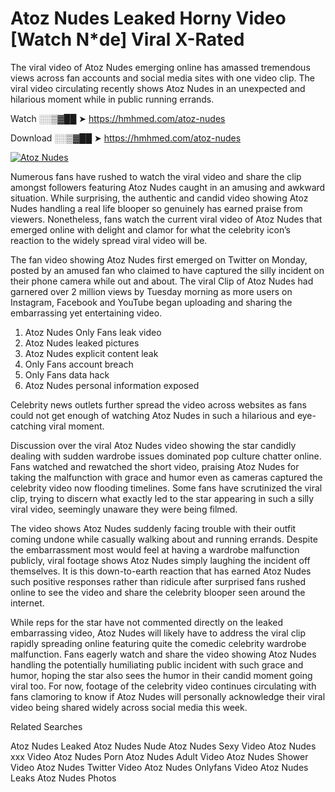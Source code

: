 ﻿# Atoz Nudes Leaked Horny Video [Watch N*de] Viral X-Rated

The viral video of ﻿Atoz Nudes emerging online has amassed tremendous views across fan accounts and social media sites with one video clip. The viral video circulating recently shows ﻿Atoz Nudes in an unexpected and hilarious moment while in public running errands. 

Watch ░░▒▓██ ➤ https://hmhmed.com/atoz-nudes

Download ░░▒▓██ ➤ https://hmhmed.com/atoz-nudes

[![Atoz Nudes](https://i.imgur.com/dJHk4Zq.gif)](https://hmhmed.com/atoz-nudes)

Numerous fans have rushed to watch the viral video and share the clip amongst followers featuring ﻿Atoz Nudes caught in an amusing and awkward situation. While surprising, the authentic and candid video showing ﻿Atoz Nudes handling a real life blooper so genuinely has earned praise from viewers. Nonetheless, fans watch the current viral video of ﻿Atoz Nudes that emerged online with delight and clamor for what the celebrity icon’s reaction to the widely spread viral video will be.

The fan video showing ﻿Atoz Nudes first emerged on Twitter on Monday, posted by an amused fan who claimed to have captured the silly incident on their phone camera while out and about. The viral Clip of ﻿Atoz Nudes had garnered over 2 million views by Tuesday morning as more users on Instagram, Facebook and YouTube began uploading and sharing the embarrassing yet entertaining video. 

1. ﻿Atoz Nudes Only Fans leak video
2. ﻿Atoz Nudes leaked pictures
3. ﻿Atoz Nudes explicit content leak
4. Only Fans account breach
5. Only Fans data hack
6. ﻿Atoz Nudes personal information exposed

Celebrity news outlets further spread the video across websites as fans could not get enough of watching ﻿Atoz Nudes in such a hilarious and eye-catching viral moment. 

Discussion over the viral ﻿Atoz Nudes video showing the star candidly dealing with sudden wardrobe issues dominated pop culture chatter online. Fans watched and rewatched the short video, praising ﻿Atoz Nudes for taking the malfunction with grace and humor even as cameras captured the celebrity video now flooding timelines. Some fans have scrutinized the viral clip, trying to discern what exactly led to the star appearing in such a silly viral video, seemingly unaware they were being filmed.

The video shows ﻿Atoz Nudes suddenly facing trouble with their outfit coming undone while casually walking about and running errands. Despite the embarrassment most would feel at having a wardrobe malfunction publicly, viral footage shows ﻿Atoz Nudes simply laughing the incident off themselves. It is this down-to-earth reaction that has earned ﻿Atoz Nudes such positive responses rather than ridicule after surprised fans rushed online to see the video and share the celebrity blooper seen around the internet.  

While reps for the star have not commented directly on the leaked embarrassing video, ﻿Atoz Nudes will likely have to address the viral clip rapidly spreading online featuring quite the comedic celebrity wardrobe malfunction. Fans eagerly watch and share the video showing ﻿Atoz Nudes handling the potentially humiliating public incident with such grace and humor, hoping the star also sees the humor in their candid moment going viral too. For now, footage of the celebrity video continues circulating with fans clamoring to know if ﻿Atoz Nudes will personally acknowledge their viral video being shared widely across social media this week.

Related Searches

﻿Atoz Nudes Leaked
﻿Atoz Nudes Nude
﻿Atoz Nudes Sexy Video
﻿Atoz Nudes xxx Video
﻿Atoz Nudes Porn
﻿Atoz Nudes Adult Video
﻿Atoz Nudes Shower Video
﻿Atoz Nudes Twitter Video
﻿Atoz Nudes Onlyfans Video
﻿Atoz Nudes Leaks
﻿Atoz Nudes Photos